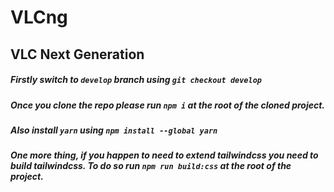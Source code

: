 # VLCng

## VLC Next Generation

##### Firstly switch to `develop` branch using `git checkout develop`

##### Once you clone the repo please run `npm i` at the root of the cloned project.

##### Also install `yarn` using `npm install --global yarn`

##### One more thing, if you happen to need to extend tailwindcss you need to build tailwindcss. To do so run `npm run build:css` at the root of the project.
